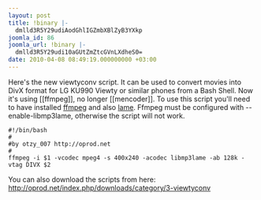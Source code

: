 ```yaml
---
layout: post
title: !binary |-
  dmlld3R5Y29udiAodGhlIGZmbXBlZyB3YXkp
joomla_id: 86
joomla_url: !binary |-
  dmlld3R5Y29udi10aGUtZmZtcGVnLXdheS0=
date: 2010-04-08 08:49:19.000000000 +03:00
---
```

<p>Here's the new viewtyconv script. It can be used to convert movies into DivX format for LG KU990 Viewty or similar phones from a Bash Shell. Now it's using [[ffmpeg]], no longer [[mencoder]]. To use this script you'll need to have installed <a href="http://ffmpeg.org/" target="_blank" title="ffmpeg">ffmpeg</a> and also <a href="http://lame.sourceforge.net/" target="_blank" title="lame">lame</a>. Ffmpeg must be configured with --enable-libmp3lame, otherwise the script will not work.</p>
<p>
<pre><code>#!/bin/bash
#
#by otzy_007 http://oprod.net 
#
ffmpeg -i $1 -vcodec mpeg4 -s 400x240 -acodec libmp3lame -ab 128k -vtag DIVX $2</code></pre>
</p>
<p>You can also download the scripts from here: <a href="index.php/downloads/category/3-viewtyconv">http://oprod.net/index.php/downloads/category/3-viewtyconv</a></p>
